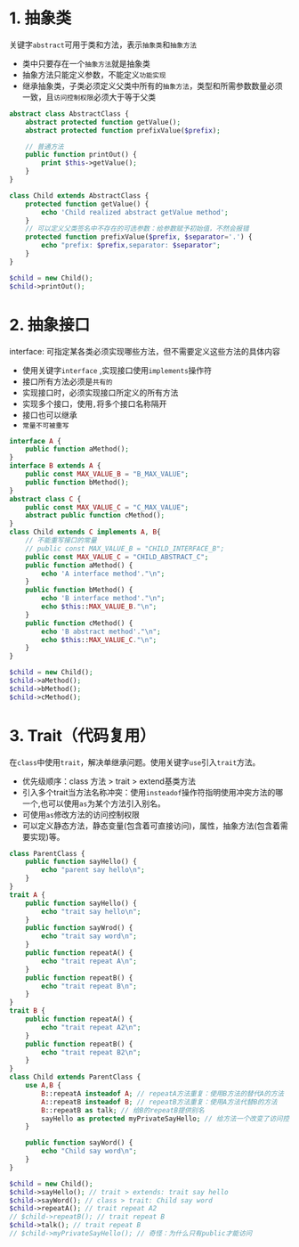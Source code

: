# 1. 抽象类
关键字`abstract`可用于类和方法，表示`抽象类`和`抽象方法`
- 类中只要存在一个`抽象方法`就是抽象类
- 抽象方法只能定义参数，不能定义`功能实现`
- 继承抽象类，子类必须定义父类中所有的`抽象方法`，类型和所需参数数量必须一致，且`访问控制权限`必须大于等于父类
```php
abstract class AbstractClass {
    abstract protected function getValue();
    abstract protected function prefixValue($prefix);

    // 普通方法
    public function printOut() {
        print $this->getValue();
    }
}

class Child extends AbstractClass {
    protected function getValue() {
        echo 'Child realized abstract getValue method';
    }
    // 可以定义父类签名中不存在的可选参数：给参数赋予初始值，不然会报错
    protected function prefixValue($prefix, $separator='.') {
        echo "prefix: $prefix,separator: $separator";
    }
}

$child = new Child();
$child->printOut();
```
# 2. 抽象接口
interface: 可指定某各类必须实现哪些方法，但不需要定义这些方法的具体内容
- 使用关键字`interface` ,实现接口使用`implements`操作符
- 接口所有方法必须是`共有的`
- 实现接口时，必须实现接口所定义的所有方法
- 实现多个接口，使用`,`将多个接口名称隔开
- 接口也可以继承
- `常量不可被重写`
```php
interface A {
    public function aMethod();
}
interface B extends A {
    public const MAX_VALUE_B = "B_MAX_VALUE";
    public function bMethod();
}
abstract class C {
    public const MAX_VALUE_C = "C_MAX_VALUE";
    abstract public function cMethod();
}
class Child extends C implements A, B{
    // 不能重写接口的常量
    // public const MAX_VALUE_B = "CHILD_INTERFACE_B";
    public const MAX_VALUE_C = "CHILD_ABSTRACT_C";
    public function aMethod() {
        echo 'A interface method'."\n";
    }
    public function bMethod() {
        echo 'B interface method'."\n";
        echo $this::MAX_VALUE_B."\n";
    }
    public function cMethod() {
        echo 'B abstract method'."\n";
        echo $this::MAX_VALUE_C."\n";
    }
}

$child = new Child();
$child->aMethod();
$child->bMethod();
$child->cMethod();
```
# 3. Trait（代码复用）
在`class`中使用`trait`，解决单继承问题。使用关键字`use`引入`trait`方法。<br> 
- 优先级顺序：class 方法 > trait > extend基类方法
- 引入多个trait当方法名称冲突：使用`insteadof`操作符指明使用冲突方法的哪一个,也可以使用`as`为某个方法引入别名。
- 可使用`as`修改方法的访问控制权限
- 可以定义静态方法，静态变量(包含着可直接访问)，属性，抽象方法(包含着需要实现)等。
```php
class ParentClass {
    public function sayHello() {
        echo "parent say hello\n";
    }
}
trait A {
    public function sayHello() {
        echo "trait say hello\n";
    }
    public function sayWrod() {
        echo "trait say word\n";
    }
    public function repeatA() {
        echo "trait repeat A\n";
    }
    public function repeatB() {
        echo "trait repeat B\n";
    }
}
trait B {
    public function repeatA() {
        echo "trait repeat A2\n";
    }
    public function repeatB() {
        echo "trait repeat B2\n";
    }
}
class Child extends ParentClass {
    use A,B {
        B::repeatA insteadof A; // repeatA方法重复：使用B方法的替代A的方法
        A::repeatB insteadof B; // repeatB方法重复：使用A方法代替B的方法
        B::repeatB as talk; // 给B的repeatB提供别名
        sayHello as protected myPrivateSayHello; // 给方法一个改变了访问控制的别名, 原版 sayHello 的访问控制则没有发生变化
    }

    public function sayWord() {
        echo "Child say word\n";
    }
}

$child = new Child();
$child->sayHello(); // trait > extends: trait say hello
$child->sayWord(); // class > trait: Child say word
$child->repeatA(); // trait repeat A2
// $child->repeatB(); // trait repeat B
$child->talk(); // trait repeat B
// $child->myPrivateSayHello(); // 奇怪：为什么只有public才能访问
```